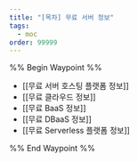 ```yaml
---
title: "[목차] 무료 서버 정보"
tags:
  - moc
order: 99999
---
```

%% Begin Waypoint %%
- [[무료 서버 호스팅 플랫폼 정보]]
- [[무료 클라우드 정보]]
- [[무료 BaaS 정보]]
- [[무료 DBaaS 정보]]
- [[무료 Serverless 플랫폼 정보]]

%% End Waypoint %%